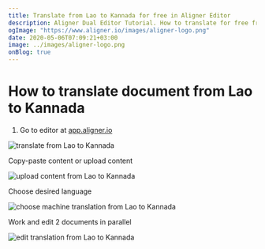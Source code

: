 ```yaml
---
title: Translate from Lao to Kannada for free in Aligner Editor
description: Aligner Dual Editor Tutorial. How to translate for free from Lao to Kannada. Aligner is multilingual document management platform. 
ogImage: "https://www.aligner.io/images/aligner-logo.png"
date: 2020-05-06T07:09:21+03:00
image: ../images/aligner-logo.png
onBlog: true
---
```


# How to translate document from Lao to Kannada

1. Go to editor at [app.aligner.io](https://app.aligner.io "Aligner App web page")

![translate from Lao to Kannada](../aligner-blank-editor.png "translate from Lao to Kannada")

Copy-paste content or upload content

![upload content from Lao to Kannada](../aligner-uploaded-document.png "upload content from Lao to Kannada")

Choose desired language

![choose machine translation from Lao to Kannada](../aligner-language-dropdown.png "choose machine translation from Lao to Kannada")

Work and edit 2 documents in parallel

![edit translation from Lao to Kannada](../aligner-double-sitded-editor.png "edit translation from Lao to Kannada")

